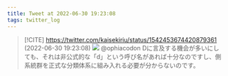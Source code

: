 ```yaml
---
title: Tweet at 2022-06-30 19:23:08
tags: twitter_log
---
```


> [!CITE] https://twitter.com/kaisekiriu/status/1542453674420879361 (2022-06-30 19:23:08)
> ![](https://twitter.com/kaisekiriu/status/1542453674420879361)
> @ophiacodon Dに言及する機会が多いにしても、それは非公式的な「d」という呼び名があれば十分なのですし、側系統群を正式な分類体系に組み入れる必要が分からないのです。
